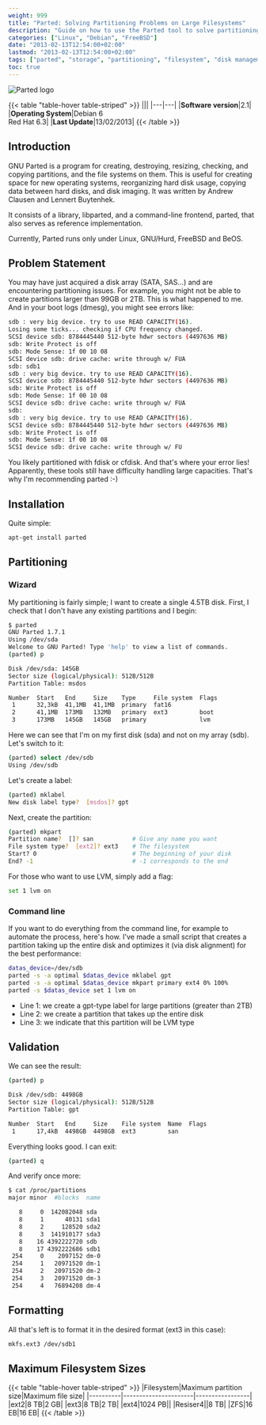 ```yaml
---
weight: 999
title: "Parted: Solving Partitioning Problems on Large Filesystems"
description: "Guide on how to use the Parted tool to solve partitioning issues with large filesystems and disks over 2TB, with commands and examples for proper partitioning."
categories: ["Linux", "Debian", "FreeBSD"]
date: "2013-02-13T12:54:00+02:00"
lastmod: "2013-02-13T12:54:00+02:00"
tags: ["parted", "storage", "partitioning", "filesystem", "disk management", "large disks"]
toc: true
---
```


![Parted logo](/images/parted_logo.avif)

{{< table "table-hover table-striped" >}}
|||
|---|---|
|**Software version**|2.1|
|**Operating System**|Debian 6<br>Red Hat 6.3|
|**Last Update**|13/02/2013|
{{< /table >}}

## Introduction

GNU Parted is a program for creating, destroying, resizing, checking, and copying partitions, and the file systems on them. This is useful for creating space for new operating systems, reorganizing hard disk usage, copying data between hard disks, and disk imaging. It was written by Andrew Clausen and Lennert Buytenhek.

It consists of a library, libparted, and a command-line frontend, parted, that also serves as reference implementation.

Currently, Parted runs only under Linux, GNU/Hurd, FreeBSD and BeOS.

## Problem Statement

You may have just acquired a disk array (SATA, SAS...) and are encountering partitioning issues. For example, you might not be able to create partitions larger than 99GB or 2TB. This is what happened to me. And in your boot logs (dmesg), you might see errors like:

```bash
sdb : very big device. try to use READ CAPACITY(16).
Losing some ticks... checking if CPU frequency changed.
SCSI device sdb: 8784445440 512-byte hdwr sectors (4497636 MB)
sdb: Write Protect is off
sdb: Mode Sense: 1f 00 10 08
SCSI device sdb: drive cache: write through w/ FUA
sdb: sdb1
sdb : very big device. try to use READ CAPACITY(16).
SCSI device sdb: 8784445440 512-byte hdwr sectors (4497636 MB)
sdb: Write Protect is off
sdb: Mode Sense: 1f 00 10 08
SCSI device sdb: drive cache: write through w/ FUA
sdb:
sdb : very big device. try to use READ CAPACITY(16).
SCSI device sdb: 8784445440 512-byte hdwr sectors (4497636 MB)
sdb: Write Protect is off
sdb: Mode Sense: 1f 00 10 08
SCSI device sdb: drive cache: write through w/ FU
```

You likely partitioned with fdisk or cfdisk. And that's where your error lies! Apparently, these tools still have difficulty handling large capacities. That's why I'm recommending parted :-)

## Installation

Quite simple:

```bash
apt-get install parted
```

## Partitioning

### Wizard

My partitioning is fairly simple; I want to create a single 4.5TB disk. First, I check that I don't have any existing partitions and I begin:

```bash
$ parted 
GNU Parted 1.7.1
Using /dev/sda
Welcome to GNU Parted! Type 'help' to view a list of commands.
(parted) p                                                                

Disk /dev/sda: 145GB
Sector size (logical/physical): 512B/512B
Partition Table: msdos

Number  Start   End     Size    Type     File system  Flags
 1      32,3kB  41,1MB  41,1MB  primary  fat16             
 2      41,1MB  173MB   132MB   primary  ext3         boot 
 3      173MB   145GB   145GB   primary               lvm
```

Here we can see that I'm on my first disk (sda) and not on my array (sdb). Let's switch to it:

```bash
(parted) select /dev/sdb                                                  
Using /dev/sdb
```

Let's create a label:

```bash
(parted) mklabel
New disk label type?  [msdos]? gpt
```

Next, create the partition:

```bash
(parted) mkpart                                                           
Partition name?  []? san           # Give any name you want
File system type?  [ext2]? ext3    # The filesystem        
Start? 0                           # The beginning of your disk                        
End? -1                            # -1 corresponds to the end
```

For those who want to use LVM, simply add a flag:

```bash
set 1 lvm on
```

### Command line

If you want to do everything from the command line, for example to automate the process, here's how. I've made a small script that creates a partition taking up the entire disk and optimizes it (via disk alignment) for the best performance:

```bash
datas_device=/dev/sdb
parted -s -a optimal $datas_device mklabel gpt
parted -s -a optimal $datas_device mkpart primary ext4 0% 100%
parted -s $datas_device set 1 lvm on
```

* Line 1: we create a gpt-type label for large partitions (greater than 2TB)
* Line 2: we create a partition that takes up the entire disk
* Line 3: we indicate that this partition will be LVM type

## Validation

We can see the result:

```bash
(parted) p                                                                

Disk /dev/sdb: 4498GB
Sector size (logical/physical): 512B/512B
Partition Table: gpt

Number  Start   End     Size    File system  Name  Flags
 1      17,4kB  4498GB  4498GB  ext3         san
```

Everything looks good. I can exit:

```bash
(parted) q
```

And verify once more:

```bash
$ cat /proc/partitions 
major minor  #blocks  name

   8     0  142082048 sda
   8     1      40131 sda1
   8     2     128520 sda2
   8     3  141910177 sda3
   8    16 4392222720 sdb
   8    17 4392222686 sdb1
 254     0    2097152 dm-0
 254     1   20971520 dm-1
 254     2   20971520 dm-2
 254     3   20971520 dm-3
 254     4   76894208 dm-4
```

## Formatting

All that's left is to format it in the desired format (ext3 in this case):

```bash
mkfs.ext3 /dev/sdb1
```

## Maximum Filesystem Sizes

{{< table "table-hover table-striped" >}}
|Filesystem|Maximum partition size|Maximum file size|
|----------|----------------------|-----------------|
|ext2|8 TB|2 GB|
|ext3|8 TB|2 TB|
|ext4|1024 PB||
|Resiser4||8 TB|
|ZFS|16 EB|16 EB|
{{< /table >}}
